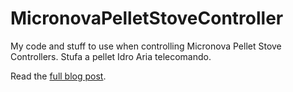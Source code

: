 # MicronovaPelletStoveController
My code and stuff to use when controlling Micronova Pellet Stove Controllers. Stufa a pellet Idro Aria telecomando.

Read the [full blog post](http://k3a.me/ir-controller-for-pellet-stove-with-micronova-controller-stufe-e-pellet-aria-ir-telecomando/).

